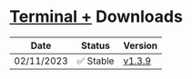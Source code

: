 # [Terminal +](README.md "Back") Downloads

| Date       | Status     | Version                                                                                                                             |
| ---------- | ---------- | ----------------------------------------------------------------------------------------------------------------------------------- |
| 02/11/2023 | ✅ Stable | [v1.3.9](https://github.com/GloriousGlider8/TerminalPlus/releases/download/stable/TerminalPlus-main.zip "Download this version as a ZIP") |
